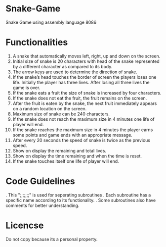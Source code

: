 # Snake-Game
Snake Game using assembly language 8086

# Functionalities

1. A snake that automatically moves left, right, up and down on the screen.
2. Initial size of snake is 20 characters with head of the snake represented by a different
   character as compared to its body.
3. The arrow keys are used to determine the direction of snake.
4. If the snake’s head touches the border of screen the players loses one life. Initially the
   player has three lives. After losing all three lives the game is over.
5. If the snake eats a fruit the size of snake is increased by four characters.
6. If the snake does not eat the fruit, the fruit remains on the screen.
7. After the fruit is eaten by the snake, the next fruit immediately appears on a random
   location on the screen.
8. Maximum size of snake can be 240 characters.
9. If the snake does not reach the maximum size in 4 minutes one life of player will end.
10. If the snake reaches the maximum size in 4 minutes the player earns some points and
    game ends with an appropriate message.
11. After every 20 seconds the speed of snake is twice as the previous speed.
12. Show on display the remaining and total lives.
13. Show on display the time remaining and when the time is reset.
14. If the snake touches itself one life of player will end.

# Code Guidelines

. This ";;;;;;;" is used for seperating subroutines
. Each subroutine has a specific name according to its functionality.
. Some subroutines also have comments for better understanding.

# Licencse

Do not copy because its a personal property.

